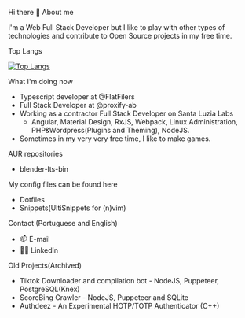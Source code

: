 Hi there 👋
About me

I'm a Web Full Stack Developer but I like to play with other types of technologies and contribute to Open Source projects in my free time.

Top Langs

[![Top Langs](https://github-readme-stats.vercel.app/api/top-langs/?username=anuraghazra)](https://github.com/anuraghazra/github-readme-stats)

What I'm doing now

- Typescript developer at @FlatFilers
- Full Stack Developer at @proxify-ab
- Working as a contractor Full Stack Developer on Santa Luzia Labs
  - Angular, Material Design, RxJS, Webpack, Linux Administration, PHP&Wordpress(Plugins and Theming), NodeJS.
- Sometimes in my very very free time, I like to make games.

AUR repositories

- blender-lts-bin

My config files can be found here

- Dotfiles
- Snippets(UltiSnippets for (n)vim)

Contact (Portuguese and English)

- 📫 E-mail
- 🧑‍💼 Linkedin

Old Projects(Archived)

- Tiktok Downloader and compilation bot - NodeJS, Puppeteer, PostgreSQL(Knex)
- ScoreBing Crawler - NodeJS, Puppeteer and SQLite
- Authdeez - An Experimental HOTP/TOTP Authenticator (C++)
